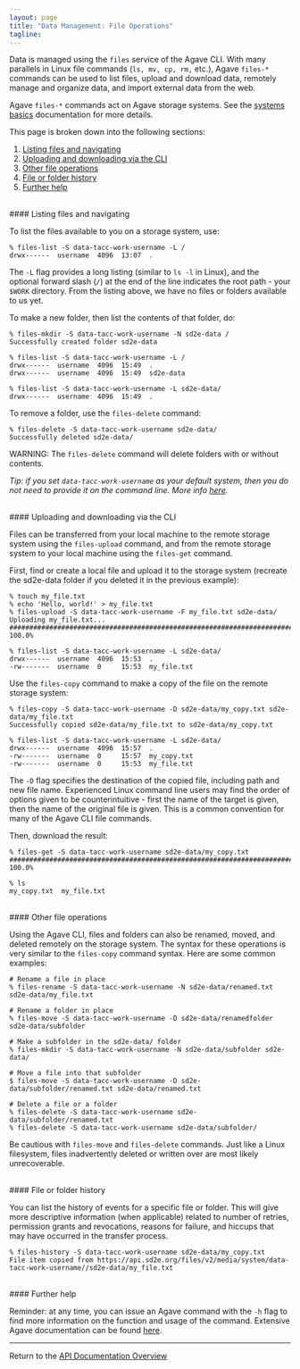 ```yaml
---
layout: page
title: "Data Management: File Operations"
tagline:
---
```


Data is managed using the `files` service of the Agave CLI. With many parallels in
Linux file commands (`ls, mv, cp, rm,` etc.), Agave `files-*` commands can be used to
list files, upload and download data, remotely manage and organize data, and import
external data from the web.

Agave `files-*` commands act on Agave storage systems. See the
[systems basics](02.01.systems_basics.md) documentation for more details.

This page is broken down into the following sections:

1. [Listing files and navigating](#listing-files-and-navigating)
2. [Uploading and downloading via the CLI](#uploading-and-downloading-via-the-cli)
3. [Other file operations](#other-file-operations)
4. [File or folder history](#file-or-folder-history)
5. [Further help](#further-help)

<br>
#### Listing files and navigating

To list the files available to you on a storage system, use:
```
% files-list -S data-tacc-work-username -L /
drwx------  username  4096  13:07  .
```

The `-L` flag provides a long listing (similar to `ls -l` in Linux), and the
optional forward slash (`/`) at the end of the line indicates the root path -
your `$WORK` directory. From the listing above, we have no files or folders
available to us yet.

To make a new folder, then list the contents of that folder, do:
```
% files-mkdir -S data-tacc-work-username -N sd2e-data /
Successfully created folder sd2e-data

% files-list -S data-tacc-work-username -L /
drwx------  username  4096  15:49  .
drwx------  username  4096  15:49  sd2e-data

% files-list -S data-tacc-work-username -L sd2e-data/
drwx------  username  4096  15:49  .
```

To remove a folder, use the `files-delete` command:
```
% files-delete -S data-tacc-work-username sd2e-data/
Successfully deleted sd2e-data/
```

WARNING: The `files-delete` command will delete folders with or without contents.

*Tip: if you set `data-tacc-work-username` as your default system, then you
do not need to provide it on the command line. More info
[here](02.01.systems_basics.md).*

<br>
#### Uploading and downloading via the CLI

Files can be transferred from your local machine to the remote storage system
using the `files-upload` command, and from the remote storage system to your
local machine using the `files-get` command.

First, find or create a local file and upload it to the storage system (recreate
the sd2e-data folder if you deleted it in the previous example):
```
% touch my_file.txt
% echo 'Hello, world!' > my_file.txt
% files-upload -S data-tacc-work-username -F my_file.txt sd2e-data/
Uploading my_file.txt...
######################################################################## 100.0%

% files-list -S data-tacc-work-username -L sd2e-data/
drwx------  username  4096  15:53  .
-rw-------  username  0     15:53  my_file.txt
```

Use the `files-copy` command to make a copy of the file on the remote storage system:
```
% files-copy -S data-tacc-work-username -D sd2e-data/my_copy.txt sd2e-data/my_file.txt
Successfully copied sd2e-data/my_file.txt to sd2e-data/my_copy.txt

% files-list -S data-tacc-work-username -L sd2e-data/
drwx------  username  4096  15:57  .
-rw-------  username  0     15:57  my_copy.txt
-rw-------  username  0     15:53  my_file.txt
```

The `-D` flag specifies the destination of the copied file, including path and
new file name. Experienced Linux command line users may find the order of options
given to be counterintuitive - first the name of the target is given, then the
name of the original file is given. This is a common convention for many of the
Agave CLI file commands.

Then, download the result:
```
% files-get -S data-tacc-work-username sd2e-data/my_copy.txt
######################################################################## 100.0%

% ls
my_copy.txt  my_file.txt
```

<br>
#### Other file operations

Using the Agave CLI, files and folders can also be renamed, moved, and deleted remotely on
the storage system. The syntax for these operations is very similar to the
`files-copy` command syntax. Here are some common examples:
```
# Rename a file in place
% files-rename -S data-tacc-work-username -N sd2e-data/renamed.txt sd2e-data/my_file.txt

# Rename a folder in place
% files-move -S data-tacc-work-username -D sd2e-data/renamedfolder sd2e-data/subfolder

# Make a subfolder in the sd2e-data/ folder
% files-mkdir -S data-tacc-work-username -N sd2e-data/subfolder sd2e-data/

# Move a file into that subfolder
$ files-move -S data-tacc-work-username -D sd2e-data/subfolder/renamed.txt sd2e-data/renamed.txt

# Delete a file or a folder
% files-delete -S data-tacc-work-username sd2e-data/subfolder/renamed.txt
% files-delete -S data-tacc-work-username sd2e-data/subfolder/
```

Be cautious with `files-move` and `files-delete` commands. Just like a Linux
filesystem, files inadvertently deleted or written over are most likely
unrecoverable.


<br>
#### File or folder history

You can list the history of events for a specific file or folder. This will give
more descriptive information (when applicable) related to number of retries, permission
grants and revocations, reasons for failure, and hiccups that may have occurred in
the transfer process.
```
% files-history -S data-tacc-work-username sd2e-data/my_copy.txt                  
File item copied from https://api.sd2e.org/files/v2/media/system/data-tacc-work-username//sd2e-data/my_file.txt
```

<br>
#### Further help

Reminder: at any time, you can issue an Agave command with the `-h` flag to
find more information on the function and usage of the command. Extensive Agave
documentation can be found [here](http://developer.tacc.cloud/).

---
Return to the [API Documentation Overview](../index.md)

